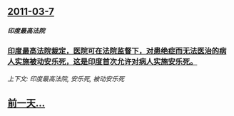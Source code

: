 ## [2011-03-7](/news/2011/03/7/index.md)

##### 印度最高法院
### [印度最高法院裁定，医院可在法院监督下，对患绝症而无法医治的病人实施被动安乐死，这是印度首次允许对病人实施安乐死。](/news/2011/03/7/印度最高法院裁定-医院可在法院监督下-对患绝症而无法医治的病人实施被动安乐死-这是印度首次允许对病人实施安乐死.md)
_上下文: 印度最高法院, 安乐死, 被动安乐死_

## [前一天...](/news/2011/03/6/index.md)

